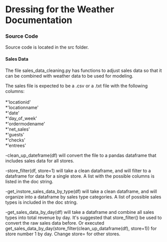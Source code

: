 # Dressing for the Weather Documentation

### Source Code

Source code is located in the src folder.

#### Sales Data
The file sales_data_cleaning.py has functions to adjust sales data so that it can be combined with weather data to be used for modeling.

The sales file is expected to be a .csv or a .txt file with the following columns:<br/><br/>
        *'locationid'<br/>
        *'locationname'<br/>
        *'date'<br/>
        *'day_of_week'<br/>
        *'ordermodename'<br/>
        *'net_sales'<br/>
        *'guests'<br/>
        *'checks'<br/>
        *'entrees'

-clean_up_dateframe(df) will convert the file to a pandas dataframe that includes sales data for all stores.

-store_filter(df, store=1) will take a clean dataframe, and will filter to a dataframe for data for a single store. A list with the possible columns is listed in the doc string.

-get_instore_sales_data_by_type(df) will take a clean dataframe, and will organize into a dataframe by sales type categories. A list of possible sales types is included in the doc string.

-get_sales_data_by_day(df) will take a dataframe and combine all sales types into total revenue by day. It's suggested that store_filter() be used to convert the raw sales data before. Or executed get_sales_data_by_day(store_filter(clean_up_dataframe(df), store=1)) for store number 1 by day. Change store= for other stores.

